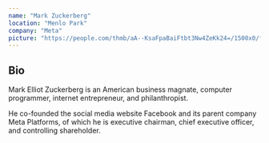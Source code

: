 ```yaml
---
name: "Mark Zuckerberg"
location: "Menlo Park"
company: "Meta"
picture: "https://people.com/thmb/aA--KsaFpaBaiFtbt3Nw4ZeKk24=/1500x0/filters:no_upscale():max_bytes(150000):strip_icc():focal(999x0:1001x2)/mark-zuckerberg-1-2000-1123e66859e94403b843e5ae6ed368fd.jpg"
---
```


## Bio

Mark Elliot Zuckerberg is an American business magnate, computer programmer, internet entrepreneur, and philanthropist.

He co-founded the social media website Facebook and its parent company Meta Platforms, of which he is executive chairman, chief executive officer, and controlling shareholder.

